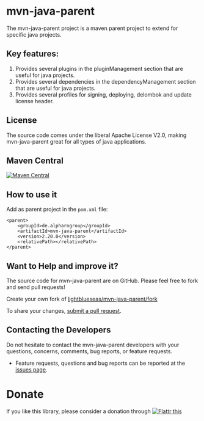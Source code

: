 # mvn-java-parent

The mvn-java-parent project is a maven parent project to extend for specific java projects.

## Key features:

1. Provides several plugins in the pluginManagement section that are useful for java projects.
2. Provides several dependencies in the dependencyManagement section that are useful for java projects.
3. Provides several profiles for signing, deploying, delombok and update license header.

## License

The source code comes under the liberal Apache License V2.0, making mvn-java-parent great for all types of java applications.

## Maven Central

[![Maven Central](https://maven-badges.herokuapp.com/maven-central/de.alpharogroup/mvn-java-parent/badge.svg)](https://maven-badges.herokuapp.com/maven-central/de.alpharogroup/mvn-java-parent)

## How to use it

Add as parent project in the `pom.xml` file:

	<parent>
		<groupId>de.alpharogroup</groupId>
		<artifactId>mvn-java-parent</artifactId>
		<version>2.20.0</version>
		<relativePath></relativePath>
	</parent>	

## Want to Help and improve it? ###

The source code for mvn-java-parent are on GitHub. Please feel free to fork and send pull requests!

Create your own fork of [lightblueseas/mvn-java-parent/fork](https://github.com/lightblueseas/mvn-java-parent/fork)

To share your changes, [submit a pull request](https://github.com/lightblueseas/mvn-java-parent/pull/new/master).

## Contacting the Developers

Do not hesitate to contact the mvn-java-parent developers with your questions, concerns, comments, bug reports, or feature requests.
- Feature requests, questions and bug reports can be reported at the [issues page](https://github.com/lightblueseas/mvn-java-parent/issues).

# Donate

If you like this library, please consider a donation through 
<a href="https://flattr.com/submit/auto?fid=r7vp62&url=https%3A%2F%2Fgithub.com%2Flightblueseas%2Fmvn-java-parent" target="_blank">
<img src="http://button.flattr.com/flattr-badge-large.png" alt="Flattr this" title="Flattr this" border="0">
</a>
